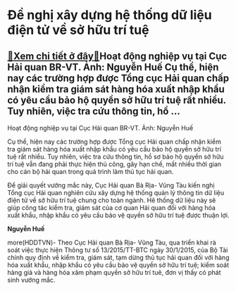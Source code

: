 Đề nghị xây dựng hệ thống dữ liệu điện tử về sở hữu trí tuệ
===========================================================

[:gift:Xem chi tiết ở đây:gift:](https://hddtvn.com/de-nghi-xay-dung-he-thong-du-lieu-dien-tu-ve-so-huu-tri-tue/)Hoạt động nghiệp vụ tại Cục Hải quan BR-VT. Ảnh: Nguyễn Huế Cụ thể, hiện nay các trường hợp được Tổng cục Hải quan chấp nhận kiểm tra giám sát hàng hóa xuất nhập khẩu có yêu cầu bảo hộ quyền sở hữu trí tuệ rất nhiều. Tuy nhiên, việc tra cứu thông tin, hồ …
----------------------------------------------------------------------------------------------------------------------------------------------------------------------------------------------------------------------------------------------------------------







 






 Hoạt động nghiệp vụ tại Cục Hải quan BR-VT. Ảnh: Nguyễn Huế 


Cụ thể, hiện nay các trường hợp được Tổng cục Hải quan chấp nhận kiểm tra giám sát hàng hóa xuất nhập khẩu có yêu cầu bảo hộ quyền sở hữu trí tuệ rất nhiều. Tuy nhiên, việc tra cứu thông tin, hồ sơ bảo hộ quyền sở hữu trí tuệ vẫn đang phải thực hiện thủ công, gây hạn chế, mất nhiều thời gian cho cán bộ hải quan trong quá trình làm thủ tục hải quan.


 Để giải quyết vướng mắc này, Cục Hải quan Bà Rịa- Vũng Tàu kiến nghị Tổng cục Hải quan nghiên cứu xây dựng hệ thống quản lý thông tin dữ liệu điện tử về sở hữu trí tuệ chung cho toàn ngành. Hê thống dữ liệu này sẽ giúp công tác kiểm tra, giám sát của cơ quan Hải quan đối với hàng hóa xuất khẩu, nhập khẩu có yêu cầu bảo vệ quyền sở hữu trí tuệ được thuận lợi.






**Nguyễn Huế**



more(HDDTVN)- Theo Cục Hải quan Bà Rịa- Vũng Tàu, qua triển khai rà soát việc thực hiện Thông tư số 13/2015/TT-BTC ngày 30/1/2015, của Bộ Tài chính quy định về kiểm tra, giám sát, tạm dừng thủ tục hải quan đối với hàng hóa xuất khẩu, nhập khẩu có yêu cầu bảo vệ quyền sở hữu trí tuệ; kiểm soát hàng giả và hàng hóa xâm phạm quyền sở hữu trí tuê, đơn vị thấy có phát sinh vướng mắc.

